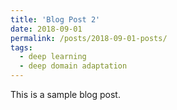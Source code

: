 ```yaml
---
title: 'Blog Post 2'
date: 2018-09-01
permalink: /posts/2018-09-01-posts/
tags:
  - deep learning
  - deep domain adaptation
---
```


This is a sample blog post. 


